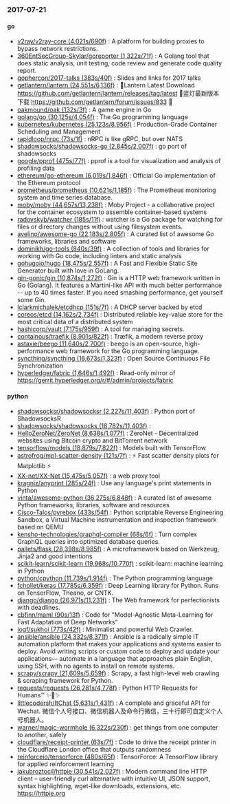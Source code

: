 ### 2017-07-21

#### go
* [v2ray/v2ray-core (4,021s/690f)](https://github.com/v2ray/v2ray-core) : A platform for building proxies to bypass network restrictions.
* [360EntSecGroup-Skylar/goreporter (1,322s/71f)](https://github.com/360EntSecGroup-Skylar/goreporter) : A Golang tool that does static analysis, unit testing, code review and generate code quality report.
* [gophercon/2017-talks (383s/40f)](https://github.com/gophercon/2017-talks) : Slides and links for 2017 talks
* [getlantern/lantern (24,551s/6,136f)](https://github.com/getlantern/lantern) : 🔴Lantern Latest Download https://github.com/getlantern/lantern/releases/tag/latest 🔴蓝灯最新版本下载 https://github.com/getlantern/forum/issues/833 🔴
* [oakmound/oak (132s/3f)](https://github.com/oakmound/oak) : A game engine in Go
* [golang/go (30,125s/4,054f)](https://github.com/golang/go) : The Go programming language
* [kubernetes/kubernetes (25,123s/8,956f)](https://github.com/kubernetes/kubernetes) : Production-Grade Container Scheduling and Management
* [rapidloop/nrpc (73s/1f)](https://github.com/rapidloop/nrpc) : nRPC is like gRPC, but over NATS
* [shadowsocks/shadowsocks-go (2,845s/2,007f)](https://github.com/shadowsocks/shadowsocks-go) : go port of shadowsocks
* [google/pprof (475s/77f)](https://github.com/google/pprof) : pprof is a tool for visualization and analysis of profiling data
* [ethereum/go-ethereum (6,019s/1,846f)](https://github.com/ethereum/go-ethereum) : Official Go implementation of the Ethereum protocol
* [prometheus/prometheus (10,621s/1,185f)](https://github.com/prometheus/prometheus) : The Prometheus monitoring system and time series database.
* [moby/moby (44,657s/13,238f)](https://github.com/moby/moby) : Moby Project - a collaborative project for the container ecosystem to assemble container-based systems
* [radovskyb/watcher (185s/11f)](https://github.com/radovskyb/watcher) : watcher is a Go package for watching for files or directory changes without using filesystem events.
* [avelino/awesome-go (22,183s/2,805f)](https://github.com/avelino/awesome-go) : A curated list of awesome Go frameworks, libraries and software
* [dominikh/go-tools (840s/39f)](https://github.com/dominikh/go-tools) : A collection of tools and libraries for working with Go code, including linters and static analysis
* [gohugoio/hugo (18,475s/2,557f)](https://github.com/gohugoio/hugo) : A Fast and Flexible Static Site Generator built with love in GoLang.
* [gin-gonic/gin (10,874s/1,272f)](https://github.com/gin-gonic/gin) : Gin is a HTTP web framework written in Go (Golang). It features a Martini-like API with much better performance -- up to 40 times faster. If you need smashing performance, get yourself some Gin.
* [lclarkmichalek/etcdhcp (151s/7f)](https://github.com/lclarkmichalek/etcdhcp) : A DHCP server backed by etcd
* [coreos/etcd (14,162s/2,734f)](https://github.com/coreos/etcd) : Distributed reliable key-value store for the most critical data of a distributed system
* [hashicorp/vault (7,175s/959f)](https://github.com/hashicorp/vault) : A tool for managing secrets.
* [containous/traefik (8,901s/822f)](https://github.com/containous/traefik) : Træfik, a modern reverse proxy
* [astaxie/beego (11,640s/2,700f)](https://github.com/astaxie/beego) : beego is an open-source, high-performance web framework for the Go programming language.
* [syncthing/syncthing (16,673s/1,323f)](https://github.com/syncthing/syncthing) : Open Source Continuous File Synchronization
* [hyperledger/fabric (1,646s/1,492f)](https://github.com/hyperledger/fabric) : Read-only mirror of https://gerrit.hyperledger.org/r/#/admin/projects/fabric

#### python
* [shadowsocksr/shadowsocksr (2,227s/11,403f)](https://github.com/shadowsocksr/shadowsocksr) : Python port of ShadowsocksR
* [shadowsocks/shadowsocks (18,782s/11,403f)](https://github.com/shadowsocks/shadowsocks) : 
* [HelloZeroNet/ZeroNet (8,638s/1,077f)](https://github.com/HelloZeroNet/ZeroNet) : ZeroNet - Decentralized websites using Bitcoin crypto and BitTorrent network
* [tensorflow/models (18,879s/7,822f)](https://github.com/tensorflow/models) : Models built with TensorFlow
* [astrofrog/mpl-scatter-density (121s/7f)](https://github.com/astrofrog/mpl-scatter-density) : ⚡️ Fast scatter density plots for Matplotlib ⚡️
* [XX-net/XX-Net (15,475s/5,057f)](https://github.com/XX-net/XX-Net) : a web proxy tool
* [kragniz/anyprint (285s/24f)](https://github.com/kragniz/anyprint) : Use any language's print statements in Python
* [vinta/awesome-python (36,275s/6,848f)](https://github.com/vinta/awesome-python) : A curated list of awesome Python frameworks, libraries, software and resources
* [Cisco-Talos/pyrebox (433s/54f)](https://github.com/Cisco-Talos/pyrebox) : Python scriptable Reverse Engineering Sandbox, a Virtual Machine instrumentation and inspection framework based on QEMU
* [kensho-technologies/graphql-compiler (68s/6f)](https://github.com/kensho-technologies/graphql-compiler) : Turn complex GraphQL queries into optimized database queries.
* [pallets/flask (28,398s/8,985f)](https://github.com/pallets/flask) : A microframework based on Werkzeug, Jinja2 and good intentions
* [scikit-learn/scikit-learn (19,968s/10,770f)](https://github.com/scikit-learn/scikit-learn) : scikit-learn: machine learning in Python
* [python/cpython (11,739s/1,914f)](https://github.com/python/cpython) : The Python programming language
* [fchollet/keras (17,785s/6,359f)](https://github.com/fchollet/keras) : Deep Learning library for Python. Runs on TensorFlow, Theano, or CNTK.
* [django/django (26,971s/11,231f)](https://github.com/django/django) : The Web framework for perfectionists with deadlines.
* [cbfinn/maml (90s/13f)](https://github.com/cbfinn/maml) : Code for "Model-Agnostic Meta-Learning for Fast Adaptation of Deep Networks"
* [iogf/sukhoi (773s/42f)](https://github.com/iogf/sukhoi) : Minimalist and powerful Web Crawler.
* [ansible/ansible (24,332s/8,371f)](https://github.com/ansible/ansible) : Ansible is a radically simple IT automation platform that makes your applications and systems easier to deploy. Avoid writing scripts or custom code to deploy and update your applications— automate in a language that approaches plain English, using SSH, with no agents to install on remote systems.
* [scrapy/scrapy (21,609s/5,659f)](https://github.com/scrapy/scrapy) : Scrapy, a fast high-level web crawling & scraping framework for Python.
* [requests/requests (26,281s/4,778f)](https://github.com/requests/requests) : Python HTTP Requests for Humans™ ✨🍰✨
* [littlecodersh/ItChat (5,631s/1,431f)](https://github.com/littlecodersh/ItChat) : A complete and graceful API for Wechat. 微信个人号接口、微信机器人及命令行微信，三十行即可自定义个人号机器人。
* [warner/magic-wormhole (6,322s/230f)](https://github.com/warner/magic-wormhole) : get things from one computer to another, safely
* [cloudflare/receipt-printer (63s/7f)](https://github.com/cloudflare/receipt-printer) : Code to drive the receipt printer in the Cloudflare London office that outputs randomness
* [reinforceio/tensorforce (480s/65f)](https://github.com/reinforceio/tensorforce) : TensorForce: A TensorFlow library for applied reinforcement learning
* [jakubroztocil/httpie (30,541s/2,027f)](https://github.com/jakubroztocil/httpie) : Modern command line HTTP client – user-friendly curl alternative with intuitive UI, JSON support, syntax highlighting, wget-like downloads, extensions, etc. https://httpie.org
